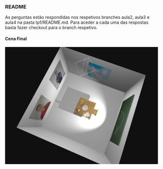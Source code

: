 ### README

As perguntas estão respondidas nos respetivos branches aula2, aula3 e aula4 na pasta tp1/README.md. Para aceder a cada uma das respostas basta fazer checkout para o branch respetivo.

#### Cena Final
![Projeto Completo](screenshots/finalProject.png)